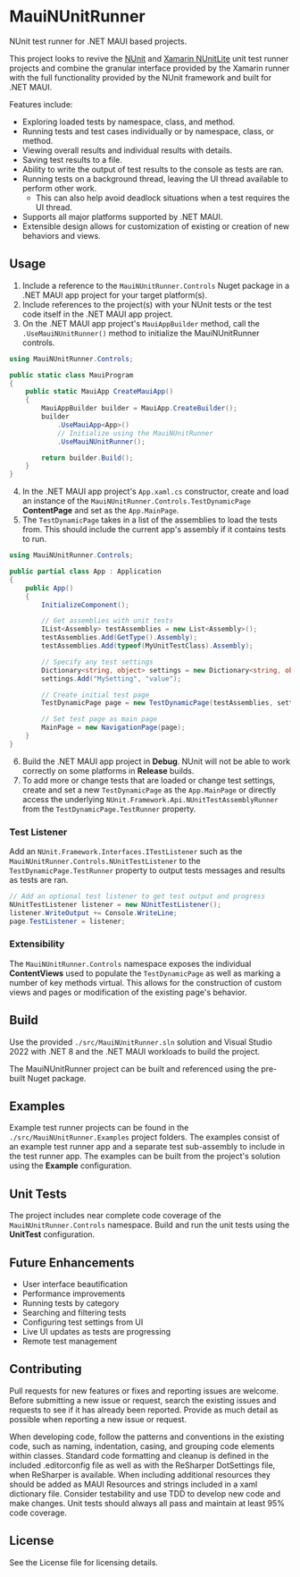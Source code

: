 # MauiNUnitRunner

NUnit test runner for .NET MAUI based projects.

This project looks to revive the [NUnit](https://github.com/nunit/nunit.xamarin) and [Xamarin NUnitLite](https://github.com/xamarin) unit test runner projects and combine the granular interface provided by the Xamarin runner with the full functionality provided by the NUnit framework and built for .NET MAUI.

Features include:

- Exploring loaded tests by namespace, class, and method.
- Running tests and test cases individually or by namespace, class, or method.
- Viewing overall results and individual results with details.
- Saving test results to a file.
- Ability to write the output of test results to the console as tests are ran.
- Running tests on a background thread, leaving the UI thread available to perform other work.
  - This can also help avoid deadlock situations when a test requires the UI thread.
- Supports all major platforms supported by .NET MAUI.
- Extensible design allows for customization of existing or creation of new behaviors and views.

## Usage

1. Include a reference to the `MauiNUnitRunner.Controls` Nuget package in a .NET MAUI app project for your target platform(s).
2. Include references to the project(s) with your NUnit tests or the test code itself in the .NET MAUI app project.
3. On the .NET MAUI app project's `MauiAppBuilder` method, call the `.UseMauiNUnitRunner()` method to initialize the MauiNUnitRunner controls.

```csharp
using MauiNUnitRunner.Controls;

public static class MauiProgram
{
    public static MauiApp CreateMauiApp()
    {
        MauiAppBuilder builder = MauiApp.CreateBuilder();
        builder
            .UseMauiApp<App>()
            // Initialize using the MauiNUnitRunner
            .UseMauiNUnitRunner();

        return builder.Build();
    }
}
```

4. In the .NET MAUI app project's `App.xaml.cs` constructor, create and load an instance of the `MauiNUnitRunner.Controls.TestDynamicPage` **ContentPage** and set as the `App.MainPage`.
5. The `TestDynamicPage` takes in a list of the assemblies to load the tests from. This should include the current app's assembly if it contains tests to run.

```csharp
using MauiNUnitRunner.Controls;

public partial class App : Application
{
    public App()
    {
        InitializeComponent();

        // Get assemblies with unit tests
        IList<Assembly> testAssemblies = new List<Assembly>();
        testAssemblies.Add(GetType().Assembly);
        testAssemblies.Add(typeof(MyUnitTestClass).Assembly);

        // Specify any test settings
        Dictionary<string, object> settings = new Dictionary<string, object>();
        settings.Add("MySetting", "value");

        // Create initial test page
        TestDynamicPage page = new TestDynamicPage(testAssemblies, settings);

        // Set test page as main page
        MainPage = new NavigationPage(page);
    }
}
```

6. Build the .NET MAUI app project in **Debug**. NUnit will not be able to work correctly on some platforms in **Release** builds.
7. To add more or change tests that are loaded or change test settings, create and set a new `TestDynamicPage` as the `App.MainPage` or directly access the underlying `NUnit.Framework.Api.NUnitTestAssemblyRunner` from the `TestDynamicPage.TestRunner` property.

### Test Listener

Add an `NUnit.Framework.Interfaces.ITestListener` such as the `MauiNUnitRunner.Controls.NUnitTestListener` to the `TestDynamicPage.TestRunner` property to output tests messages and results as tests are ran.

```csharp
// Add an optional test listener to get test output and progress
NUnitTestListener listener = new NUnitTestListener();
listener.WriteOutput += Console.WriteLine;
page.TestListener = listener;
```

### Extensibility

The `MauiNUnitRunner.Controls` namespace exposes the individual **ContentViews** used to populate the `TestDynamicPage` as well as marking a number of key methods virtual. This allows for the construction of custom views and pages or modification of the existing page's behavior.

## Build

Use the provided `./src/MauiNUnitRunner.sln` solution and Visual Studio 2022 with .NET 8 and the .NET MAUI workloads to build the project.

The MauiNUnitRunner project can be built and referenced using the pre-built Nuget package.

## Examples

Example test runner projects can be found in the `./src/MauiNUnitRunner.Examples` project folders. The examples consist of an example test runner app and a separate test sub-assembly to include in the test runner app. The examples can be built from the project's solution using the **Example** configuration.

## Unit Tests

The project includes near complete code coverage of the `MauiNUnitRunner.Controls` namespace. Build and run the unit tests using the **UnitTest** configuration.

## Future Enhancements

- User interface beautification
- Performance improvements
- Running tests by category
- Searching and filtering tests
- Configuring test settings from UI
- Live UI updates as tests are progressing
- Remote test management

## Contributing

Pull requests for new features or fixes and reporting issues are welcome. Before submitting a new issue or request, search the existing issues and requests to see if it has already been reported. Provide as much detail as possible when reporting a new issue or request.

When developing code, follow the patterns and conventions in the existing code, such as naming, indentation, casing, and grouping code elements within classes. Standard code formatting and cleanup is defined in the included .editorconfig file as well as with the ReSharper DotSettings file, when ReSharper is available. When including additional resources they should be added as MAUI Resources and strings included in a xaml dictionary file. Consider testability and use TDD to develop new code and make changes. Unit tests should always all pass and maintain at least 95% code coverage.

## License

See the License file for licensing details.